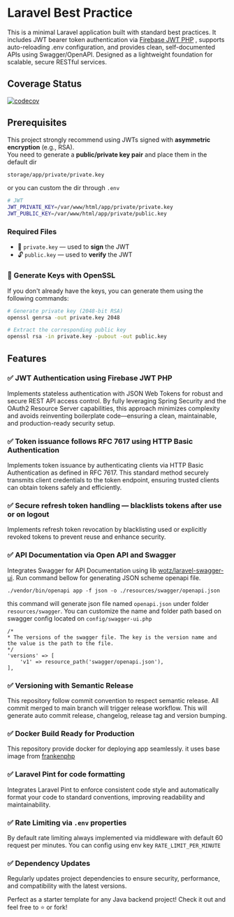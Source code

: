 # Laravel Best Practice

This is a minimal Laravel application built with standard best practices. It includes JWT bearer token authentication via [Firebase JWT PHP](https://github.com/firebase/php-jwt) , supports auto-reloading .env configuration, and provides clean, self-documented APIs using Swagger/OpenAPI. Designed as a lightweight foundation for scalable, secure RESTful services.

## Coverage Status

[![codecov](https://codecov.io/gh/andriawan/laravel-best-practice/graph/badge.svg?token=DPY2JOC50V)](https://codecov.io/gh/andriawan/laravel-best-practice)

## Prerequisites

This project strongly recommend using JWTs signed with **asymmetric encryption** (e.g., RSA).  
You need to generate a **public/private key pair** and place them in the default dir

```bash
storage/app/private/private.key
```

or you can custom the dir through `.env`

```bash
# JWT
JWT_PRIVATE_KEY=/var/www/html/app/private/private.key
JWT_PUBLIC_KEY=/var/www/html/app/private/public.key
```

### Required Files

- 🔐 `private.key` — used to **sign** the JWT
- 🔓 `public.key` — used to **verify** the JWT

### 🔧 Generate Keys with OpenSSL

If you don't already have the keys, you can generate them using the following commands:

```bash
# Generate private key (2048-bit RSA)
openssl genrsa -out private.key 2048

# Extract the corresponding public key
openssl rsa -in private.key -pubout -out public.key
```

## Features

### ✅ JWT Authentication using Firebase JWT PHP

Implements stateless authentication with JSON Web Tokens for robust and secure REST API access control. By fully leveraging Spring Security and the OAuth2 Resource Server capabilities, this approach minimizes complexity and avoids reinventing boilerplate code—ensuring a clean, maintainable, and production-ready security setup.

### ✅ Token issuance follows RFC 7617 using HTTP Basic Authentication

Implements token issuance by authenticating clients via HTTP Basic Authentication as defined in RFC 7617. This standard method securely transmits client credentials to the token endpoint, ensuring trusted clients can obtain tokens safely and efficiently.

### ✅ Secure refresh token handling — blacklists tokens after use or on logout  

Implements refresh token revocation by blacklisting used or explicitly revoked tokens to prevent reuse and enhance security.

### ✅ API Documentation via Open API and Swagger

Integrates Swagger for API Documentation using lib [wotz/laravel-swagger-ui](https://github.com/wotzebra/laravel-swagger-ui). 
Run command bellow for generating JSON scheme openapi file.

```
./vendor/bin/openapi app -f json -o ./resources/swagger/openapi.json
```

this command will generate json file named `openapi.json` under folder `resources/swagger`. 
You can customize the name and folder path based on swagger config located on `config/swagger-ui.php`

```
/*
* The versions of the swagger file. The key is the version name and the value is the path to the file.
*/
'versions' => [
    'v1' => resource_path('swagger/openapi.json'),
],

```

### ✅ Versioning with Semantic Release

This repository follow commit convention to respect semantic release. All commit merged to main branch will trigger release workflow.
This will generate auto commit release, changelog, release tag and version bumping.

### ✅ Docker Build Ready for Production

This repository provide docker for deploying app seamlessly. it uses base image from [frankenphp](https://frankenphp.dev/)

### ✅ Laravel Pint for code formatting  

Integrates Laravel Pint to enforce consistent code style and automatically format your code to standard conventions, improving readability and maintainability.

### ✅ Rate Limiting via `.env` properties

By default rate limiting always implemented via middleware with default 60 request per minutes. You can config using env key `RATE_LIMIT_PER_MINUTE`

### ✅ Dependency Updates

Regularly updates project dependencies to ensure security, performance, and compatibility with the latest versions.

Perfect as a starter template for any Java backend project!
Check it out and feel free to ⭐ or fork!